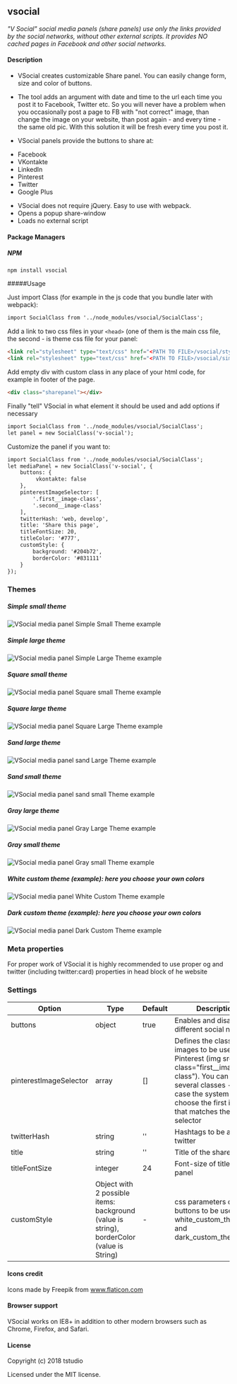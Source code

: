 vsocial
-------

_"V Social" social media panels (share panels) use only the links provided by the social networks, without other external scripts. It provides NO cached pages in Facebook and other social networks._

#### Description

* VSocial creates customizable Share panel. You can easily change form, size and color of buttons.
* The tool adds an argument with date and time to the url each time you post it to Facebook, Twitter etc. So you will never have a problem when you occasionally post a page to FB with "not correct" image, than change the image on your website, than post again - and every time - the same old pic. With this solution it will be fresh every time you post it.

* VSocial panels provide the buttons to share at:

- Facebook
- VKontakte
- LinkedIn
- Pinterest
- Twitter
- Google Plus

* VSocial does not require jQuery. Easy to use with webpack.
* Opens a popup share-window
* Loads no external script

#### Package Managers

##### NPM

```sh
npm install vsocial
```

#####Usage

Just import Class (for example in the js code that you bundle later with webpack):

```html
import SocialClass from '../node_modules/vsocial/SocialClass';
```

Add a link to two css files in your `<head>` (one of them is the main css file, the second - is theme css file for your panel:

```html
<link rel="stylesheet" type="text/css" href="<PATH TO FILE>/vsocial/style.css" media="all">
<link rel="stylesheet" type="text/css" href="<PATH TO FILE>/vsocial/simple_small_theme.css" media="all">
```

Add empty div with custom class in any place of your html code, for example in footer of the page.

```html
<div class="sharepanel"></div>
```

Finally "tell" VSocial in what element it should be used and add options if necessary
```html
import SocialClass from '../node_modules/vsocial/SocialClass';
let panel = new SocialClass('v-social');
```

Customize the panel if you want to:
```html
import SocialClass from '../node_modules/vsocial/SocialClass';
let mediaPanel = new SocialClass('v-social', {
    buttons: {
         vkontakte: false
    },
    pinterestImageSelector: [
        '.first__image-class',
        '.second__image-class'
    ],
    twitterHash: 'web, develop',
    title: 'Share this page',
    titleFontSize: 20,
    titleColor: '#777',
    customStyle: {
        background: '#204b72',
        borderColor: '#831111'
    }
});
```

### Themes

##### Simple small theme

<img src="https://terina-studio.com/sites/default/files/images/vsocial/simple_small.png" alt="VSocial media panel Simple Small Theme example" />

##### Simple large theme

<img src="https://terina-studio.com/sites/default/files/images/vsocial/simple_large.png" alt="VSocial media panel Simple Large Theme example" />

##### Square small theme

<img src="https://terina-studio.com/sites/default/files/images/vsocial/square_small.png" alt="VSocial media panel Square small Theme example" />

##### Square large theme

<img src="http://terina-studio.com/sites/default/files/images/vsocial/square_large.png" alt="VSocial media panel Square Large Theme example" />

##### Sand large theme

<img src="http://terina-studio.com/sites/default/files/images/vsocial/sand_large.png" alt="VSocial media panel sand Large Theme example" />

##### Sand small theme

<img src="http://terina-studio.com/sites/default/files/images/vsocial/sand_small.png" alt="VSocial media panel sand small Theme example" />

##### Gray large theme

<img src="http://terina-studio.com/sites/default/files/images/vsocial/gray_large.png" alt="VSocial media panel Gray Large Theme example" />

##### Gray small theme

<img src="http://terina-studio.com/sites/default/files/images/vsocial/gray_small.png" alt="VSocial media panel Gray small Theme example" />

##### White custom theme (example): here you choose your own colors

<img src="http://terina-studio.com/sites/default/files/images/vsocial/white_custom.png" alt="VSocial media panel White Custom Theme example" />

##### Dark custom theme (example): here you choose your own colors

<img src="http://terina-studio.com/sites/default/files/images/vsocial/dark_custom.png" alt="VSocial media panel Dark Custom Theme example" />


### Meta properties

For proper work of VSocial it is highly recommended to use proper og and twitter (including twitter:card) properties in head block of he website

### Settings

Option | Type | Default | Description
------ | ---- | ------- | -----------
buttons | object | true | Enables and disables different social networks
pinterestImageSelector | array | [] | Defines the classes of images to be used for Pinterest (img src="" class="first__image-class"). You can specify several classes - in this case the system will choose the first image that matches the selector
twitterHash | string | '' | Hashtags to be added to twitter
title | string | '' | Title of the share panel
titleFontSize | integer | 24 | Font-size of title of the panel
customStyle | Object with 2 possible items: background (value is string), borderColor (value is String) | - | css parameters of the buttons to be used with white_custom_theme.css and dark_custom_theme.css

#### Icons credit

Icons made by Freepik from www.flaticon.com

#### Browser support

VSocial works on IE8+ in addition to other modern browsers such as Chrome, Firefox, and Safari.

#### License

Copyright (c) 2018 tstudio

Licensed under the MIT license.
